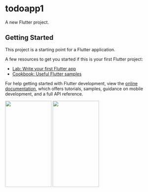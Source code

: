 # todoapp1

A new Flutter project.

## Getting Started

This project is a starting point for a Flutter application.

A few resources to get you started if this is your first Flutter project:

- [Lab: Write your first Flutter app](https://docs.flutter.dev/get-started/codelab)
- [Cookbook: Useful Flutter samples](https://docs.flutter.dev/cookbook)

For help getting started with Flutter development, view the
[online documentation](https://docs.flutter.dev/), which offers tutorials,
samples, guidance on mobile development, and a full API reference.






<img src="https://user-images.githubusercontent.com/50525883/197951205-9e87e1ed-ea7f-4a6c-aa7e-7517d9a9c65c.jpg " width="150" height="280">

<img src="https://user-images.githubusercontent.com/50525883/197951383-4fd9f6b9-7794-494b-a2b7-825111c89ef7.jpg" width="150" height="280">






